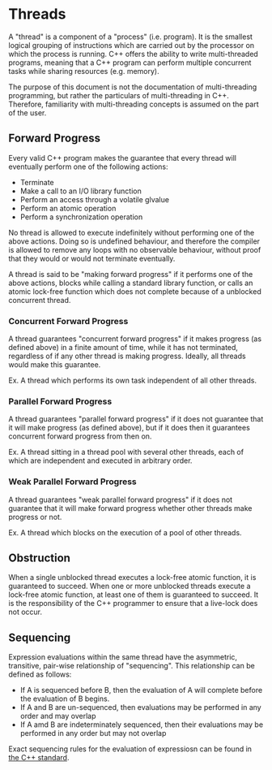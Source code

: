 # Threads

A "thread" is a component of a "process" (i.e. program). It is the smallest logical grouping of instructions which are carried out by the processor on which the process is running. C++ offers the ability to write multi-threaded programs, meaning that a C++ program can perform multiple concurrent tasks while sharing resources (e.g. memory).

The purpose of this document is not the documentation of multi-threading programming, but rather the particulars of multi-threading in C++. Therefore, familiarity with multi-threading concepts is assumed on the part of the user.

## Forward Progress

Every valid C++ program makes the guarantee that every thread will eventually perform one of the following actions:
* Terminate
* Make a call to an I/O library function
* Perform an access through a volatile glvalue
* Perform an atomic operation
* Perform a synchronization operation

No thread is allowed to execute indefinitely without performing one of the above actions. Doing so is undefined behaviour, and therefore the compiler is allowed to remove any loops with no observable behaviour, without proof that they would or would not terminate eventually.

A thread is said to be "making forward progress" if it performs one of the above actions, blocks while calling a standard library function, or calls an atomic lock-free function which does not complete because of a unblocked concurrent thread.

### Concurrent Forward Progress

A thread guarantees "concurrent forward progress" if it makes progress (as defined above) in a finite amount of time, while it has not terminated, regardless of if any other thread is making progress. Ideally, all threads would make this guarantee.

Ex. A thread which performs its own task independent of all other threads.

### Parallel Forward Progress

A thread guarantees "parallel forward progress" if it does not guarantee that it will make progress (as defined above), but if it does then it guarantees concurrent forward progress from then on.

Ex. A thread sitting in a thread pool with several other threads, each of which are independent and executed in arbitrary order.

### Weak Parallel Forward Progress

A thread guarantees "weak parallel forward progress" if it does not guarantee that it will make forward progress whether other threads make progress or not.

Ex. A thread which blocks on the execution of a pool of other threads.

## Obstruction

When a single unblocked thread executes a lock-free atomic function, it is guaranteed to succeed. When one or more unblocked threads execute a lock-free atomic function, at least one of them is guaranteed to succeed. It is the responsibility of the C++ programmer to ensure that a live-lock does not occur.

## Sequencing

Expression evaluations within the same thread have the asymmetric, transitive, pair-wise relationship of "sequencing". This relationship can be defined as follows:
* If A is sequenced before B, then the evaluation of A will complete before the evaluation of B begins.
* If A and B are un-sequenced, then evaluations may be performed in any order and may overlap
* If A amd B are indeterminately sequenced, then their evaluations may be performed in any order but may not overlap

Exact sequencing rules for the evaluation of expressiosn can be found in [the C++ standard](https://en.cppreference.com/w/cpp/language/eval_order). 
